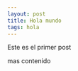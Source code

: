 ```yaml
---
layout: post
title: Hola mundo
tags: hola
---
```


Este es el primer post

<!--more-->

mas contenido


